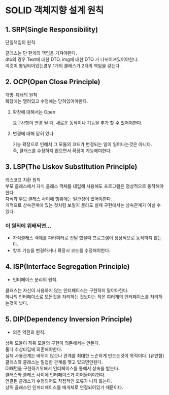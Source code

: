 SOLID 객체지향 설계 원칙
======================


## 1. SRP(Single Responsibility)
단일책임의 원칙

클래스는 단 한개의 책임을 가져야한다.<br>
dto의 경우 Text에 대한 DTO, img에 대한 DTO 가 나뉘어져있어야한다.<br>
이것이 통일되어있는경우 1개의 클래스가 2개의 책임을 갖는다.<br>



## 2. OCP(Open Close Principle)
 개방-폐쇄의 원칙<br>
 확장에는 열려있고 수정에는 닫혀있어야한다.
 
1. 확장에 대해서는 Open

	요구사항이 변경 될 때, 새로운 동작이나 기능을 추가 할 수 있어야한다.

2. 변경에 대해 닫혀 있다.
	
	기능 확장으로 인해서 그 모듈의 코드가 변경되는 일이 일어나는것은 아니다.<br>
	즉, 클래스를 수정하지 않으면서 확장이 가능해야한다.



## 3. LSP(The Liskov Substitution Principle)
리스코프 치환 원칙<br>
부모 클래스에서 자식 클래스 객체를 대입해 사용해도 프로그램은 정상적으로 동작해야한다.<br>
	자식과 부모 클래스 사이에 행위에는 일관성이 있어야한다.<br>
개적으로 상속관계에 있는 것처럼 보일지 몰라도 실제 구현에서는 상속관계가 아닐 수 있다.<br>

### 이 원칙에 위배되면...
- 자식클래스 객체를 파라미터로 전달 했을때 프로그램이 정상적으로 동작하지 않는다.
- 향후 기능을 변경하거나 확장시 코드를 수정해야한다.

## 4. ISP(Interface Segregation Principle)
- 인터페이스 분리의 원칙.

클래스는 자신이 사용하지 않는 인터페이스는 구현하지 말야아한다.<br>
하나의 인터페이스로 모든것을 처리하는 것보다는 작은 여러개의 인터페이스를 처리하는것이 낫다.<br>


## 5. DIP(Dependency Inversion Principle)
 - 의존 역전의 원칙.

상위 모듈이 하위 모듈의 구현이 의존해서는 안된다.<br>
둘다 추상타입에 의존해야한다.<br>
실제 사용관계는 바뀌지 않으나 관계를 최대한 느슨하게 만드는것이 목적이다. (유연함)<br>
클래스와 클래스는 밀접한 관계를 맺고 있으면안된다.<br>
DI패턴을 구현하기위해서 인터페이스를 통해서 상속을 받는다.<br>
클래스와 클래스 사이에 인터페이스가 끼어들어야한다.<br>
연결된 클래스가 수정되어도 직접적인 오류가 나지 않는다.<br>
상위 클래스인 인퍼터페이스를 매개체로 연결되어있기 때문이다.<br>


